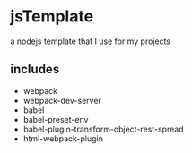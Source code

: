 # jsTemplate

a nodejs template that I use for my projects

## includes
- webpack
- webpack-dev-server
- babel
- babel-preset-env
- babel-plugin-transform-object-rest-spread
- html-webpack-plugin